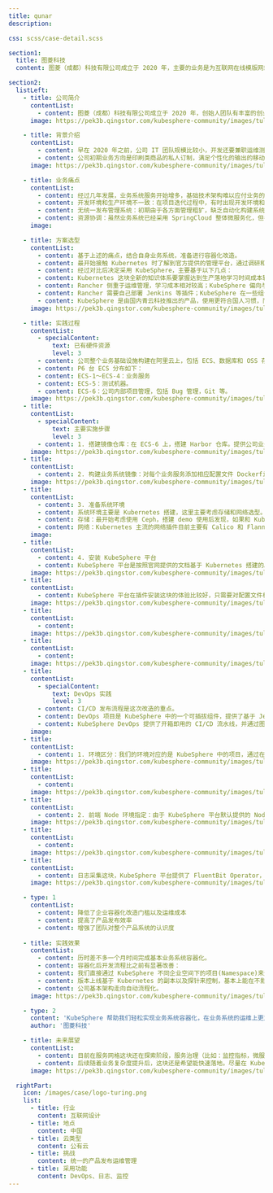 ```yaml
---
title: qunar
description:

css: scss/case-detail.scss

section1:
  title: 图菱科技
  content: 图菱（成都）科技有限公司成立于 2020 年，主要的业务是为互联网在线模版网站提供模版输出以及系统化解决方案。

section2:
  listLeft:
    - title: 公司简介
      contentList:
        - content: 图菱（成都）科技有限公司成立于 2020 年，创始人团队有丰富的创业经验。图菱科技主要的业务是为互联网在线模版网站提供模版输出以及系统化解决方案。目前已与多家互联网模版公司签署了正式的商务合同。我们建立了标准化的模版输出体系和人力模型，为大量客户解决批量化输出的问题。我们需要大量的优秀的设计人员加入我们团队，我们会为优秀的人员提供高于业界标准的薪资待遇。给予更广阔的发展空间。并能够锻炼设计人员的管理能力。
      image: https://pek3b.qingstor.com/kubesphere-community/images/tuling-1.png

    - title: 背景介绍
      contentList:
        - content: 早在 2020 年之前，公司 IT 团队规模比较小，开发还要兼职运维测试。发展初期，基本上由业务驱动开发。基于资源方面因素，所以在系统架构上首先是满足功能使用，快速开发推出产品，系统架构建设也是基于阿里云一步步从单体到多模块，再到微服务做演进。
        - content: 公司初期业务方向是印刷类商品的私人订制，满足个性化的输出的移动端应用，配套生产的供应的订单管理系统，同时涉及到旅行行业，为旅行社提供定制线路设计的 SaaS 系统，模板海报的输出系统，以及图库等旅行社所需要的素材资源。
      image: https://pek3b.qingstor.com/kubesphere-community/images/tuling-2.png

    - title: 业务痛点
      contentList:
        - content: 经过几年发展，业务系统服务开始增多，基础技术架构难以应付业务的快速变化，研发团队也亟需合理的开发流程来支持后续管理。我们将主要面临困难进行了梳理，大致有以下几点：
        - content: 开发环境和生产环境不一致：在项目迭代过程中，有时出现开发环境和生产环境配置不一致的问题，导致生产系统和业务问题不一致；
        - content: 无统一发布管理系统：初期由于各方面管理粗犷，缺乏自动化构建系统，版本功能完后，开发需要专门手动编译，打包上线发布，过程复杂还不好管理；
        - content: 资源协调：虽然业务系统已经采用 SpringCloud 整体微服务化，但各个服务资源的分配却无法协调。印刷服务在生成印刷文件时需要占用系统资源比普通业务系统高几倍，但又不是实时需要。之前都是专门用一台机器来做，但其实这种不太灵活。所以亟需能自动扩缩容的方案。
      image: 

    - title: 方案选型
      contentList:
        - content: 基于上述的痛点，结合自身业务系统，准备进行容器化改造。
        - content: 最开始接触 Kubernetes 时了解到官方提供的管理平台，通过调研和尝试了下后发现它只是管理 Kubernetes 容器的基本信息，并不是简单将业务放上去就能开箱即用，而涉及业务上的日志平台，监控系统，链路最终等基础运维体系还需自己去引入管理，最后还是通过朋友公司他们的一些经验建议使用一些集成的平台解决方案，类似 Rancher, KubeSphere 等。
        - content: 经过对比后决定采用 KubeSphere，主要基于以下几点：
        - content: Kubernetes 这块全新的知识体系要掌握达到生产落地学习时间成本较高，对于我们应用性企业需要的是能简单上手的产品；
        - content: Rancher 侧重于运维管理，学习成本相对较高；KubeSphere 偏向与业务应用为中心，更符合我们公司情况；
        - content: Rancher 需要自己部署 Jenkins 等插件；KubeSphere 在一些组件整合上做的较好，比如 DevOps 能做到开箱即用。而发布部署是我们目前最迫切需要的；
        - content: KubeSphere 是由国内青云科技推出的产品，使用更符合国人习惯，而且完全开源。
      image: https://pek3b.qingstor.com/kubesphere-community/images/tuling-5.jpeg

    - title: 实践过程
      contentList:
        - specialContent:
            text: 已有硬件资源
            level: 3
        - content: 公司整个业务基础设施构建在阿里云上，包括 ECS、数据库和 OSS 存储等。
        - content: P6 台 ECS 分布如下：
        - content: ECS-1～ECS-4：业务服务
        - content: ECS-5：测试机器。
        - content: ECS-6：公司内部项目管理，包括 Bug 管理，Git 等。
      image: https://pek3b.qingstor.com/kubesphere-community/images/tuling-6.jpeg
    - title:
      contentList:
        - specialContent:
            text: 主要实施步骤
            level: 3
        - content: 1. 搭建镜像仓库：在 ECS-6 上，搭建 Harbor 仓库。提供公司业务容器应用的私有镜像管理工具。
      image: https://pek3b.qingstor.com/kubesphere-community/images/tuling-7.png
    - title:
      contentList:
        - content: 2. 构建业务系统镜像：对每个业务服务添加相应配置文件 Dockerfile, 用于平台流水线发布时构建镜像。
      image: https://pek3b.qingstor.com/kubesphere-community/images/tuling-8.png
    - title:
      contentList:
        - content: 3. 准备系统环境
        - content: 系统环境主要是 Kubernetes 搭建，这里主要考虑存储和网络选型。
        - content: 存储：最开始考虑使用 Ceph，搭建 demo 使用后发现，如果和 Kubernetes 搭建于同一集群环境，对资源还是有一定消耗。基于目前业务设计（基本上没有有状态服务需要涉及）、以及当前业务体量，最终采用相对轻量的 NFS 共享盘方式。
        - content: 网络：Kubernetes 主流的网络插件目前主要有 Calico 和 Flannel，我们参考社区的经验，最终选择了 Calico。
      image: 
    - title:
      contentList:
        - content: 4. 安装 KubeSphere 平台
        - content: KubeSphere 平台是按照官网提供的文档基于 Kubernetes 搭建的。我们先最小化搭建，然后在使用的过程中再根据需要开启一些所需组件。
      image: https://pek3b.qingstor.com/kubesphere-community/images/tuling-9.png
    - title:
      contentList:
        - content: KubeSphere 平台在插件安装这块的体验比较好，只需要对配置文件相应做调整就能很容易实现。比如日志平台默认由 Elasticsearch 做存储，但我们已经自建有 Elasticsearch 集群，只需要调整 ks-installer 配置。
      image: https://pek3b.qingstor.com/kubesphere-community/images/tuling-10.png
    - title:
      contentList:
        - content: 
      image: https://pek3b.qingstor.com/kubesphere-community/images/tuling-11.png
    - title:
      contentList:
        - content: 
      image: https://pek3b.qingstor.com/kubesphere-community/images/tuling-12.png
    - title:
      contentList:
        - specialContent:
            text: DevOps 实践
            level: 3
        - content: CI/CD 发布流程是这次改造的重点。
        - content: DevOps 项目是 KubeSphere 中的一个可插拔组件，提供了基于 Jenkins 的 CI/CD 流水线，支持自动化工作流，包括 Binary-to-Image (B2I) 和 Source-to-Image (S2I) 等。
        - content: KubeSphere DevOps 提供了开箱即用的 CI/CD 流水线，并通过图形化方式降低了学习门槛，我们就直接对官网的示例进行改造，采用配置文件基于流水线 Pipleline 构建和发布。
      image: 
    - title:
      contentList:
        - content: 1. 环境区分：我们的环境对应的是 KubeSphere 中的项目，通过在流水线中指定对应配置文件区分。
      image: https://pek3b.qingstor.com/kubesphere-community/images/tuling-13.png
    - title:
      contentList:
        - content: 
      image: https://pek3b.qingstor.com/kubesphere-community/images/tuling-14.png
    - title:
      contentList:
        - content: 2. 前端 Node 环境指定：由于 KubeSphere 平台默认提供的 Node.js 版本和我们所需版本有差异，所以结合自己经验对平台 Node.js 环境通过 Jenkins 插件方式进行了修改，后续流水线中指定对应版本即可。这种方式稍显麻烦，可能通过在流水线中指定镜像应该也能满足，但还未实践。
      image: https://pek3b.qingstor.com/kubesphere-community/images/tuling-15.png
    - title:
      contentList:
        - content: 
      image: https://pek3b.qingstor.com/kubesphere-community/images/tuling-16.png
    - title:
      contentList:   
        - content: 日志采集这块，KubeSphere 平台提供了 FluentBit Operator，在集群所有节点以 DaemonSet 运行，并统一部署配置了 Fluent Bit，同时查询方式能满足现有业务。只有 Elasticsearch 我们对接了自己的环境。
      image: https://pek3b.qingstor.com/kubesphere-community/images/tuling-17.png

    - type: 1
      contentList:
        - content: 降低了企业容器化改造门槛以及运维成本
        - content: 提高了产品发布效率
        - content: 增强了团队对整个产品系统的认识度
  
    - title: 实践效果
      contentList:
        - content: 历时差不多一个月时间完成基本业务系统容器化。
        - content: 容器化后开发流程比之前有显著改善：
        - content: 我们直接通过 KubeSphere 不同企业空间下的项目(Namespace)来进行开发、测试与生产环境的隔离以及通过不同角色赋予不同企业空间的权限做到细粒度的权限管理；
        - content: 版本上线基于 Kubernetes 的副本以及探针来控制，基本上能在不影响业务情况下做到随时发布；
        - content: 公司基本架构走向自动流程化。
      image: https://pek3b.qingstor.com/kubesphere-community/images/tuling-18.png

    - type: 2
      content: 'KubeSphere 帮助我们轻松实现业务系统容器化，在业务系统的运维上更加从容。'
      author: '图菱科技'

    - title: 未来展望
      contentList:
        - content: 目前在服务网格这块还在探索阶段，服务治理（比如：监控指标，微服务流控）还是处于试用体验阶段。
        - content: 后续随着业务复杂度提升后，这块还是希望能快速落地。尽量在 KubeSphere 平台中实现服务治理，做到业务与技术分离。
      image: https://pek3b.qingstor.com/kubesphere-community/images/tuling-21.png

  rightPart:
    icon: /images/case/logo-turing.png
    list:
      - title: 行业
        content: 互联网设计
      - title: 地点
        content: 中国
      - title: 云类型
        content: 公有云
      - title: 挑战
        content: 统一的产品发布运维管理
      - title: 采用功能
        content: DevOps、日志、监控
---
```

